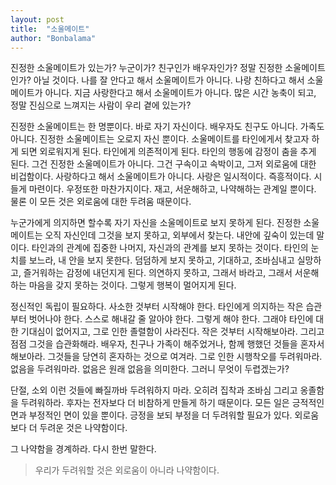 ```yaml
---
layout: post
title:  "소울메이트"
author: "Bonbalama"
---
```


진정한 소울메이트가 있는가? 누군이가? 친구인가 배우자인가? 정말 진정한 소울메이트인가? 아닐 것이다. 나를 잘 안다고 해서 소울메이트가 아니다. 나랑 친하다고 해서 소울메이트가 아니다. 지금 사랑한다고 해서 소울메이트가 아니다. 많은 시간 농축이 되고, 정말 진심으로 느껴지는 사람이 우리 곁에 있는가?

진정한 소울메이트는 한 명뿐이다. 바로 자기 자신이다. 배우자도 친구도 아니다. 가족도 아니다. 진정한 소울메이트는 오로지 자신 뿐이다. 소울메이트를 타인에게서 찾고자 하게 되면 외로워지게 된다. 타인에게 의존적이게 된다. 타인의 행동에 감정이 춤을 추게 된다. 그건 진정한 소울메이트가 아니다. 그건 구속이고 속박이고, 그저 외로움에 대한 비겁함이다. 사랑하다고 해서 소울메이트가 아니다. 사랑은 일시적이다. 즉흥적이다. 시들게 마련이다. 우정또한 마찬가지이다. 재고, 서운해하고, 나약해하는 관계일 뿐이다. 물론 이 모든 것은 외로움에 대한 두려움 때문이다. 

누군가에게 의지하면 할수록 자기 자신을 소울메이트로 보지 못하게 된다. 진정한 소울메이트는 오직 자신인데 그것을 보지 못하고, 외부에서 찾는다. 내안에 깊숙이 있는데 말이다. 타인과의 관계에 집중한 나머지, 자신과의 관계를 보지 못하는 것이다. 타인의 눈치를 보느라, 내 안을 보지 못한다. 덤덤하게 보지 못하고, 기대하고, 조바심내고 실망하고, 즐거워하는 감정에 내던지게 된다. 의연하지 못하고, 그래서 바라고, 그래서 서운해하는 마음을 갖지 못하는 것이다. 그렇게 행복이 멀어지게 된다.  

정신적인 독립이 필요하다. 사소한 것부터 시작해야 한다. 타인에게 의지하는 작은 습관부터 벗어나야 한다. 스스로 해내갈 줄 알아야 한다. 그렇게 해야 한다. 그래야 타인에 대한 기대심이 없어지고, 그로 인한 졸렬함이 사라진다. 작은 것부터 시작해보아라. 그리고 점점 그것을 습관화해라. 배우자, 친구나 가족이 해주었거나, 함께 행했던 것들을 혼자서 해보아라. 그것들을 당연히 혼자하는 것으로 여겨라. 그로 인한 시행착오를 두려워마라. 없음을 두려워마라. 없음은 원래 없음을 의미한다. 그러니 무엇이 두렵겠는가?

단절, 소외 이런 것들에 빠질까바 두려워하지 마라. 오히려 집착과 조바심 그리고 옹졸함을 두려워하라. 후자는 전자보다 더 비참하게 만들게 하기 때문이다. 모든 일은 긍적적인 면과 부정적인 면이 있을 뿐이다. 긍정을 보되 부정을 더 두려워할 필요가 있다. 외로움보다 더 두려운 것은 나약함이다. 

그 나약함을 경계하라. 다시 한번 말한다.

> 우리가 두려워할 것은 외로움이 아니라 나약함이다. 

